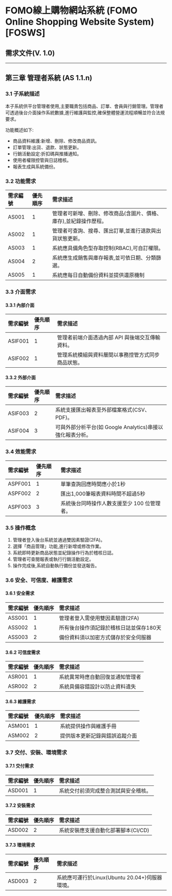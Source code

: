 # FOMO線上購物網站系統 (FOMO Online Shopping Website System) [FOSWS]
## 需求文件(V. 1.0)

---

## 第三章 管理者系統 (AS 1.1.n)

### 3.1 子系統描述
本子系統供平台管理者使用,主要職責包括商品、訂單、會員與行銷管理。管理者可透過後台介面操作系統數據,進行維護與監控,確保整體營運流程順暢並符合法規要求。

功能概述如下:
* 商品資料維護:新增、刪除、修改商品資訊。
* 訂單管理:出貨、退款、狀態更新。
* 行銷活動設定:折扣碼與推播通知。
* 使用者權限控管與日誌稽核。
* 報表生成與系統備份。

### 3.2 功能需求

| 需求編號 | 優先順序 | 需求描述 |
| :--- | :--- | :--- |
| AS001 | 1 | 管理者可新增、刪除、修改商品(含圖片、價格、庫存),並紀錄操作歷程。 |
| AS002 | 1 | 管理者可查詢、搜尋、匯出訂單,並進行退款與出貨狀態更新。 |
| AS003 | 1 | 系統應具備角色型存取控制(RBAC),可自訂權限。 |
| AS004 | 2 | 系統應生成銷售與庫存報表,並可依日期、分類篩選。 |
| AS005 | 1 | 系統應每日自動備份資料並提供還原機制 |

### 3.3 介面需求

#### 3.3.1 內部介面

| 需求編號 | 優先順序 | 需求描述 |
| :--- | :--- | :--- |
| ASIF001 | 1 | 管理者前端介面透過內部 API 與後端交互傳輸資料。 |
| ASIF002 | 1 | 管理系統模組與資料層間以事務控管方式同步商品狀態。 |

#### 3.3.2 外部介面

| 需求編號 | 優先順序 | 需求描述 |
| :--- | :--- | :--- |
| ASIF003 | 2 | 系統支援匯出報表至外部檔案格式(CSV、PDF)。 |
| ASIF004 | 3 | 可與外部分析平台(如 Google Analytics)串接以強化報表分析。 |

### 3.4 效能需求

| 需求編號 | 優先順序 | 需求描述 |
| :--- | :--- | :--- |
| ASPF001 | 1 | 單筆查詢回應時間應小於1秒 |
| ASPF002 | 2 | 匯出1,000筆報表資料時間不超過5秒 |
| ASPF003 | 3 | 系統後台同時操作人數支援至少 100 位管理者。 |

### 3.5 操作概念
1.  管理者登入後台系統並通過雙因素驗證(2FA)。
2.  選擇「商品管理」功能,進行新增或修改作業。
3.  系統即時更新商品狀態並紀錄操作行為於稽核日誌。
4.  管理者可查閱報表或執行行銷活動設定。
5.  操作完成後,系統自動執行備份並發送報告。

### 3.6 安全、可信度、維護需求

#### 3.6.1 安全需求

| 需求編號 | 優先順序 | 需求描述 |
| :--- | :--- | :--- |
| ASS001 | 1 | 管理者登入需使用雙因素驗證(2FA) |
| ASS002 | 1 | 所有後台操作須記錄於稽核日誌並保存180天 |
| ASS003 | 2 | 備份資料須以加密方式儲存於安全伺服器 |

#### 3.6.2 可信度需求

| 需求編號 | 優先順序 | 需求描述 |
| :--- | :--- | :--- |
| ASR001 | 1 | 系統異常時應自動回復並通知管理者 |
| ASR002 | 2 | 系統具備容錯設計以防止資料遺失 |

#### 3.6.3 維護需求

| 需求編號 | 優先順序 | 需求描述 |
| :--- | :--- | :--- |
| ASM001 | 1 | 系統提供操作與維護手冊 |
| ASM002 | 2 | 提供版本更新記錄與錯誤追蹤介面 |

### 3.7 交付、安裝、環境需求

#### 3.7.1 交付需求

| 需求編號 | 優先順序 | 需求描述 |
| :--- | :--- | :--- |
| ASD001 | 1 | 系統交付前須完成整合測試與安全稽核。 |

#### 3.7.2 安裝需求

| 需求編號 | 優先順序 | 需求描述 |
| :--- | :--- | :--- |
| ASD002 | 2 | 系統安裝應支援自動化部署腳本(CI/CD) |

#### 3.7.3 環境需求

| 需求編號 | 優先順序 | 需求描述 |
| :--- | :--- | :--- |
| ASD003 | 2 | 系統應可運行於Linux(Ubuntu 20.04+)伺服器環境。 |
